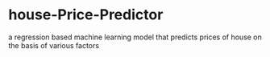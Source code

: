 # house-Price-Predictor
a regression based machine learning model that predicts prices of house on the basis of various factors

